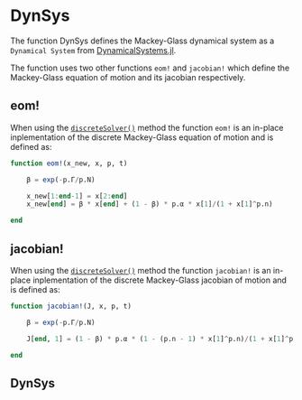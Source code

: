 # DynSys

The function DynSys defines the Mackey-Glass dynamical system as a `Dynamical System` from [DynamicalSystems.jl](https://juliadynamics.github.io/DynamicalSystems.jl/latest/).

The function uses two other functions `eom!` and `jacobian!` which define the Mackey-Glass equation of motion and its jacobian respectively.

## eom!

When using the [`discreteSolver()`](@ref) method the function `eom!` is an in-place inplementation of the discrete Mackey-Glass equation of motion and is defined as:

```julia
function eom!(x_new, x, p, t)

    β = exp(-p.Γ/p.N)

    x_new[1:end-1] = x[2:end]
    x_new[end] = β * x[end] + (1 - β) * p.α * x[1]/(1 + x[1]^p.n)

end
```

## jacobian!

When using the [`discreteSolver()`](@ref) method the function `jacobian!` is an in-place inplementation of the discrete Mackey-Glass jacobian of motion and is defined as:

```julia
function jacobian!(J, x, p, t)

    β = exp(-p.Γ/p.N)

    J[end, 1] = (1 - β) * p.α * (1 - (p.n - 1) * x[1]^p.n)/(1 + x[1]^p.n)^2

end
```

## DynSys

